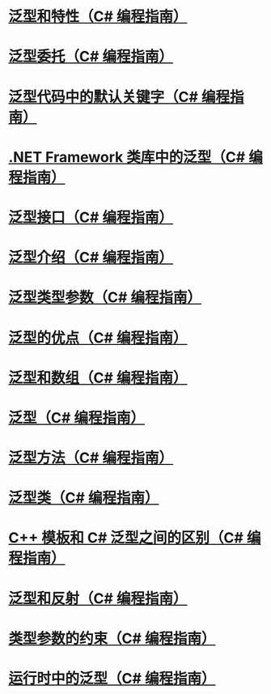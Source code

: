 # [泛型和特性（C# 编程指南）](generics-and-attributes.md)
# [泛型委托（C# 编程指南）](generic-delegates.md)
# [泛型代码中的默认关键字（C# 编程指南）](default-keyword-in-generic-code.md)
# [.NET Framework 类库中的泛型（C# 编程指南）](generics-in-the-net-framework-class-library.md)
# [泛型接口（C# 编程指南）](generic-interfaces.md)
# [泛型介绍（C# 编程指南）](introduction-to-generics.md)
# [泛型类型参数（C# 编程指南）](generic-type-parameters.md)
# [泛型的优点（C# 编程指南）](benefits-of-generics.md)
# [泛型和数组（C# 编程指南）](generics-and-arrays.md)
# [泛型（C# 编程指南）](index.md)
# [泛型方法（C# 编程指南）](generic-methods.md)
# [泛型类（C# 编程指南）](generic-classes.md)
# [C++ 模板和 C# 泛型之间的区别（C# 编程指南）](differences-between-cpp-templates-and-csharp-generics.md)
# [泛型和反射（C# 编程指南）](generics-and-reflection.md)
# [类型参数的约束（C# 编程指南）](constraints-on-type-parameters.md)
# [运行时中的泛型（C# 编程指南）](generics-in-the-run-time.md)
